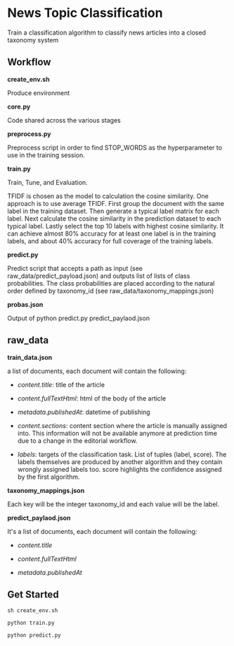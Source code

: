 # News Topic Classification

Train a classification algorithm to classify news articles into a closed taxonomy system

## Workflow

**create_env.sh**

Produce environment 

**core.py**

Code shared across the various stages

**preprocess.py**

Preprocess script in order to find STOP_WORDS as the hyperparameter to use in the training session.

**train.py**

Train, Tune, and Evaluation.

TFIDF is chosen as the model to calculation the cosine similarity. 
One approach is to use average TFIDF. First group the document with the same label in the training dataset. Then generate a typical label matrix for each label. Next calculate the cosine similarity in the prediction dataset to each typical label. Lastly select the top 10 labels with highest cosine similarity. It can achieve almost 80% accuracy for at least one label is in the training labels, and about 40% accuracy for full coverage of the training labels. 


**predict.py**

Predict script that accepts a path as input (see raw_data/predict_payload.json) and outputs list of lists of class probabilities. The class probabilities are placed according to the natural order defined by taxonomy_id (see raw_data/taxonomy_mappings.json)

**probas.json**

Output of python predict.py predict_paylaod.json


## raw_data

**train_data.json**

a list of documents, each document will contain the following:

- *content.title*: title of the article

- *content.fullTextHtml*: html of the body of the article

- *metadata.publishedAt*: datetime of publishing

- *content.sections*: content section where the article is manually assigned into. This information will not be available anymore at prediction time due to a change in the editorial workflow.

- *labels*: targets of the classification task. List of tuples (label, score). The labels themselves are produced by another algorithm and they contain wrongly assigned labels too. score highlights the confidence assigned by the first algorithm.

**taxonomy_mappings.json**

Each key will be the integer taxonomy_id and each value will be the label.

**predict_paylaod.json**

It's a list of documents, each document will contain the following:

- *content.title*

- *content.fullTextHtml*

- *metadata.publishedAt*

## Get Started

`sh create_env.sh`

`python train.py`

`python predict.py`


